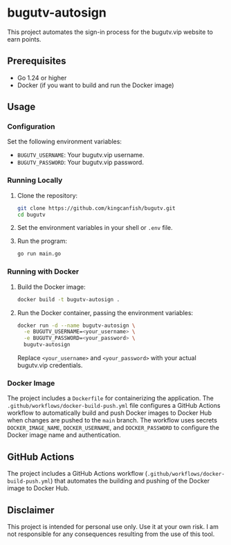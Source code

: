 # bugutv-autosign

This project automates the sign-in process for the bugutv.vip website to earn points.

## Prerequisites

-   Go 1.24 or higher
-   Docker (if you want to build and run the Docker image)

## Usage

### Configuration

Set the following environment variables:

-   `BUGUTV_USERNAME`: Your bugutv.vip username.
-   `BUGUTV_PASSWORD`: Your bugutv.vip password.

### Running Locally

1.  Clone the repository:

    ```bash
    git clone https://github.com/kingcanfish/bugutv.git
    cd bugutv
    ```

2.  Set the environment variables in your shell or `.env` file.

3.  Run the program:

    ```bash
    go run main.go
    ```

### Running with Docker

1.  Build the Docker image:

    ```bash
    docker build -t bugutv-autosign .
    ```

2.  Run the Docker container, passing the environment variables:

    ```bash
    docker run -d --name bugutv-autosign \
      -e BUGUTV_USERNAME=<your_username> \
      -e BUGUTV_PASSWORD=<your_password> \
      bugutv-autosign
    ```

    Replace `<your_username>` and `<your_password>` with your actual bugutv.vip credentials.

### Docker Image

The project includes a `Dockerfile` for containerizing the application.  The `.github/workflows/docker-build-push.yml` file configures a GitHub Actions workflow to automatically build and push Docker images to Docker Hub when changes are pushed to the `main` branch.  The workflow uses secrets `DOCKER_IMAGE_NAME`, `DOCKER_USERNAME`, and `DOCKER_PASSWORD` to configure the Docker image name and authentication.

## GitHub Actions

The project includes a GitHub Actions workflow (`.github/workflows/docker-build-push.yml`) that automates the building and pushing of the Docker image to Docker Hub.

## Disclaimer

This project is intended for personal use only. Use it at your own risk. I am not responsible for any consequences resulting from the use of this tool.